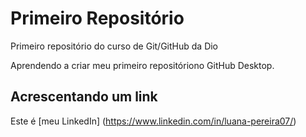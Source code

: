 # Primeiro Repositório
 Primeiro repositório do curso de Git/GitHub da Dio

 Aprendendo a criar meu primeiro repositóriono GitHub Desktop.


## Acrescentando um link
Este é [meu LinkedIn] (https://www.linkedin.com/in/luana-pereira07/)